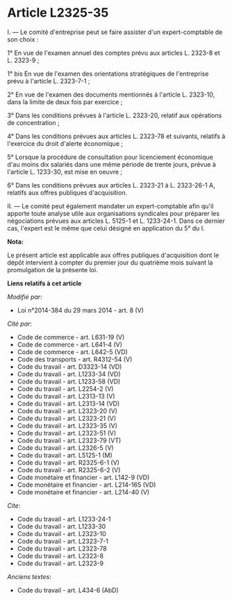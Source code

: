 # Article L2325-35

I. ― Le comité d'entreprise peut se faire assister d'un expert-comptable de son choix : 

1° En vue de l'examen annuel des comptes prévu aux articles L. 2323-8 et L. 2323-9 ; 

1° bis En vue de l'examen des orientations stratégiques de l'entreprise prévu à l'article L. 2323-7-1 ; 

2° En vue de l'examen des documents mentionnés à l'article L. 2323-10, dans la limite de deux fois par exercice ; 

3° Dans les conditions prévues à l'article L. 2323-20, relatif aux opérations de concentration ; 

4° Dans les conditions prévues aux articles L. 2323-78 et suivants, relatifs à l'exercice du droit d'alerte économique ; 

5° Lorsque la procédure de consultation pour licenciement économique d'au moins dix salariés dans une même période de trente
jours, prévue à l'article L. 1233-30, est mise en oeuvre ; 

6° Dans les conditions prévues aux articles L. 2323-21 à L. 2323-26-1 A, relatifs aux offres publiques d'acquisition. 

II. ― Le comité peut également mandater un expert-comptable afin qu'il apporte toute analyse utile aux organisations
syndicales pour préparer les négociations prévues aux articles L. 5125-1 et L. 1233-24-1. Dans ce dernier cas, l'expert est
le même que celui désigné en application du 5° du I.

**Nota:**

Le présent article est applicable aux offres publiques d'acquisition dont le dépôt intervient à compter du premier jour du
quatrième mois suivant la promulgation de la présente loi.

**Liens relatifs à cet article**

_Modifié par_:

  - Loi n°2014-384 du 29 mars 2014 - art. 8 (V)

_Cité par_:

  - Code de commerce - art. L631-19 (V)
  - Code de commerce - art. L641-4 (V)
  - Code de commerce - art. L642-5 (VD)
  - Code des transports - art. R4312-54 (V)
  - Code du travail - art. D3323-14 (VD)
  - Code du travail - art. L1233-34 (VD)
  - Code du travail - art. L1233-58 (VD)
  - Code du travail - art. L2254-2 (V)
  - Code du travail - art. L2313-13 (V)
  - Code du travail - art. L2313-14 (VD)
  - Code du travail - art. L2323-20 (V)
  - Code du travail - art. L2323-21 (V)
  - Code du travail - art. L2323-35 (V)
  - Code du travail - art. L2323-51 (V)
  - Code du travail - art. L2323-79 (VT)
  - Code du travail - art. L2326-5 (V)
  - Code du travail - art. L5125-1 (M)
  - Code du travail - art. R2325-6-1 (V)
  - Code du travail - art. R2325-6-2 (V)
  - Code monétaire et financier - art. L142-9 (VD)
  - Code monétaire et financier - art. L214-165 (VD)
  - Code monétaire et financier - art. L214-40 (V)

_Cite_:

  - Code du travail - art. L1233-24-1
  - Code du travail - art. L1233-30
  - Code du travail - art. L2323-10
  - Code du travail - art. L2323-7-1
  - Code du travail - art. L2323-78
  - Code du travail - art. L2323-8
  - Code du travail - art. L2323-9

_Anciens textes_:

  - Code du travail - art. L434-6 (AbD)
